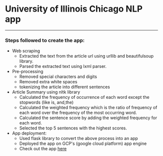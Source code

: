 # University of Illinois Chicago NLP app

------

### Steps followed to create the app:
- Web scraping
  - Extracted the text from the article url using urllib and beautifulsoup library.
  - Parsed the extracted text using lxml parser.
- Pre-processing
  - Removed special characters and digits
  - Removed extra white spaces
  - tokenizing the article into different sentences
- Article Summary using nltk library
  - Calculated the frequency of occurrence of each word except the stopwords (like is, and,the)
  - Calculated the weighted frequency which is the ratio of frequency of each word over the frequency of the most
       occurring word.
  - Calculated the sentence score by adding the weighted frequency for each word.
  - Selected the top 5 sentences with the highest scores.
- App deployment:
  - Used flask library to convert the above process into an app
  - Deployed the app on GCP's (google cloud platform) app engine
  - Check out the app [here][]

<!-- external links -->
[here]:https://text-summarizer-nlp-app.appspot.com/


